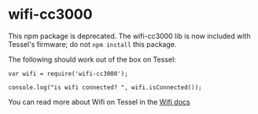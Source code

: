 wifi-cc3000
===========

This npm package is deprecated. The wifi-cc3000 lib is now included with Tessel's firmware; do not `npm install` this package.

The following should work out of the box on Tessel:

```
var wifi = require('wifi-cc3000');

console.log("is wifi connected? ", wifi.isConnected());
```

You can read more about Wifi on Tessel in the [Wifi docs](https://tessel.io/docs/wifi)
